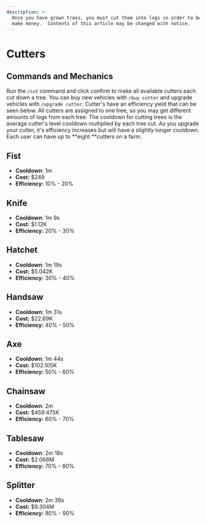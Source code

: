 ```yaml
---
description: >-
  Once you have grown trees, you must cut them into logs in order to be able to
  make money.  Contents of this article may be changed with notice.
---
```


# Cutters

## Commands and Mechanics

Run the `/cut` command and click confirm to make all available cutters each cut down a tree. You can buy new vehicles with `/buy cutter` and upgrade vehicles with `/upgrade cutter`. Cutter's have an efficiency yield that can be seen below. All cutters are assigned to one tree, so you may get different amounts of logs from each tree. The cooldown for cutting trees is the average cutter's level cooldown multiplied by each tree cut. As you upgrade your cutter, it's efficiency increases but will have a slightly longer cooldown. Each user can have up to **eight **cutters on a farm.

## Fist

* **Cooldown**: 1m
* **Cost:** $249
* **Efficiency:** 10% - 20%

## Knife

* **Cooldown**: 1m 9s
* **Cost:** $1.12K
* **Efficiency:** 20% - 30%

## Hatchet

* **Cooldown**: 1m 19s
* **Cost:** $5.042K
* **Efficiency:** 30% - 40%

## Handsaw

* **Cooldown**: 1m 31s
* **Cost:** $22.69K
* **Efficiency:** 40% - 50%

## Axe

* **Cooldown**: 1m 44s
* **Cost:** $102.105K
* **Efficiency:** 50% - 60%

## Chainsaw

* **Cooldown**: 2m
* **Cost:** $459.475K
* **Efficiency:** 60% - 70%

## Tablesaw

* **Cooldown**: 2m 18s
* **Cost:** $2.068M
* **Efficiency:** 70% - 80%

## Splitter

* **Cooldown**: 2m 39s
* **Cost:** $9.304M
* **Efficiency:** 80% - 90%
